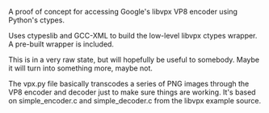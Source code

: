 
A proof of concept for accessing Google's libvpx VP8 encoder using Python's ctypes.

Uses ctypeslib and GCC-XML to build the low-level libvpx ctypes wrapper.
A pre-built wrapper is included.

This is in a very raw state, but will hopefully be useful to somebody.
Maybe it will turn into something more, maybe not.

The vpx.py file basically transcodes a series of PNG images through the
VP8 encoder and decoder just to make sure things are working.
It's based on simple_encoder.c and simple_decoder.c from the libvpx
example source.




